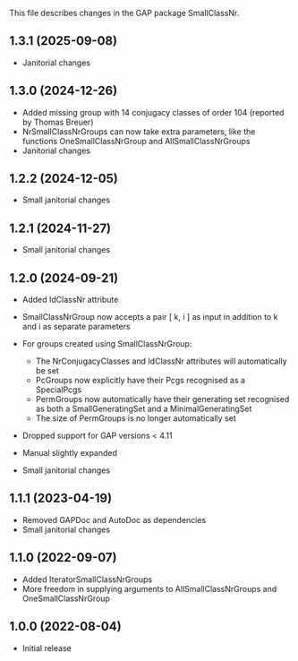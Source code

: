 This file describes changes in the GAP package SmallClassNr.


1.3.1 (2025-09-08)
------------------

- Janitorial changes



1.3.0 (2024-12-26)
------------------

- Added missing group with 14 conjugacy classes of order 104 (reported by
  Thomas Breuer)
- NrSmallClassNrGroups can now take extra parameters, like the functions
  OneSmallClassNrGroup and AllSmallClassNrGroups
- Janitorial changes



1.2.2 (2024-12-05)
------------------

- Small janitorial changes



1.2.1 (2024-11-27)
------------------

- Small janitorial changes



1.2.0 (2024-09-21)
------------------

- Added IdClassNr attribute
- SmallClassNrGroup now accepts a pair [ k, i ] as input in addition to k and i
  as separate parameters

- For groups created using SmallClassNrGroup:
  * The NrConjugacyClasses and IdClassNr attributes will automatically be set
  * PcGroups now explicitly have their Pcgs recognised as a SpecialPcgs
  * PermGroups now automatically have their generating set recognised as both a
    SmallGeneratingSet and a MinimalGeneratingSet
  * The size of PermGroups is no longer automatically set

- Dropped support for GAP versions < 4.11
- Manual slightly expanded
- Small janitorial changes



1.1.1 (2023-04-19)
------------------

- Removed GAPDoc and AutoDoc as dependencies
- Small janitorial changes



1.1.0 (2022-09-07)
------------------

- Added IteratorSmallClassNrGroups
- More freedom in supplying arguments to AllSmallClassNrGroups and
  OneSmallClassNrGroup



1.0.0 (2022-08-04)
------------------

- Initial release
